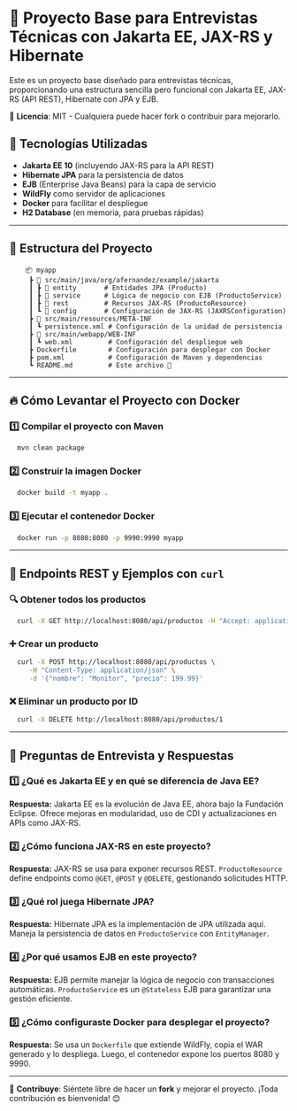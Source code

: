# 📌 Proyecto Base para Entrevistas Técnicas con Jakarta EE, JAX-RS y Hibernate

Este es un proyecto base diseñado para entrevistas técnicas, proporcionando una estructura sencilla pero funcional con Jakarta EE, JAX-RS (API REST), Hibernate con JPA y EJB.

📜 **Licencia**: MIT - Cualquiera puede hacer fork o contribuir para mejorarlo.

## 🚀 Tecnologías Utilizadas

- **Jakarta EE 10** (incluyendo JAX-RS para la API REST)
- **Hibernate JPA** para la persistencia de datos
- **EJB** (Enterprise Java Beans) para la capa de servicio
- **WildFly** como servidor de aplicaciones
- **Docker** para facilitar el despliegue
- **H2 Database** (en memoria, para pruebas rápidas)

---

## 📂 Estructura del Proyecto

```
    📦 myapp
     ┣ 📂 src/main/java/org/afernandez/example/jakarta
     ┃ ┣ 📂 entity       # Entidades JPA (Producto)
     ┃ ┣ 📂 service      # Lógica de negocio con EJB (ProductoService)
     ┃ ┣ 📂 rest         # Recursos JAX-RS (ProductoResource)
     ┃ ┗ 📂 config       # Configuración de JAX-RS (JAXRSConfiguration)
     ┣ 📂 src/main/resources/META-INF
     ┃ ┗ persistence.xml # Configuración de la unidad de persistencia
     ┣ 📂 src/main/webapp/WEB-INF
     ┃ ┗ web.xml         # Configuración del despliegue web
     ┣ Dockerfile        # Configuración para desplegar con Docker
     ┣ pom.xml           # Configuración de Maven y dependencias
     ┗ README.md         # Este archivo 📖
```

---

## 🔥 Cómo Levantar el Proyecto con Docker

### 1️⃣ Compilar el proyecto con Maven

```sh
  mvn clean package
```

### 2️⃣ Construir la imagen Docker

```sh
  docker build -t myapp .
```

### 3️⃣ Ejecutar el contenedor Docker

```sh
  docker run -p 8080:8080 -p 9990:9990 myapp
```

---

## 📡 Endpoints REST y Ejemplos con `curl`

### 🔍 Obtener todos los productos
```sh
  curl -X GET http://localhost:8080/api/productos -H "Accept: application/json"
```

### ➕ Crear un producto
```sh
  curl -X POST http://localhost:8080/api/productos \
     -H "Content-Type: application/json" \
     -d '{"nombre": "Monitor", "precio": 199.99}'
```

### ❌ Eliminar un producto por ID
```sh
  curl -X DELETE http://localhost:8080/api/productos/1
```

---

## 🎤 Preguntas de Entrevista y Respuestas

### 1️⃣ ¿Qué es Jakarta EE y en qué se diferencia de Java EE?
**Respuesta:** Jakarta EE es la evolución de Java EE, ahora bajo la Fundación Eclipse. Ofrece mejoras en modularidad, uso de CDI y actualizaciones en APIs como JAX-RS.

### 2️⃣ ¿Cómo funciona JAX-RS en este proyecto?
**Respuesta:** JAX-RS se usa para exponer recursos REST. `ProductoResource` define endpoints como `@GET`, `@POST` y `@DELETE`, gestionando solicitudes HTTP.

### 3️⃣ ¿Qué rol juega Hibernate JPA?
**Respuesta:** Hibernate JPA es la implementación de JPA utilizada aquí. Maneja la persistencia de datos en `ProductoService` con `EntityManager`.

### 4️⃣ ¿Por qué usamos EJB en este proyecto?
**Respuesta:** EJB permite manejar la lógica de negocio con transacciones automáticas. `ProductoService` es un `@Stateless` EJB para garantizar una gestión eficiente.

### 5️⃣ ¿Cómo configuraste Docker para desplegar el proyecto?
**Respuesta:** Se usa un `Dockerfile` que extiende WildFly, copia el WAR generado y lo despliega. Luego, el contenedor expone los puertos 8080 y 9990.

---

📢 **Contribuye**: Siéntete libre de hacer un **fork** y mejorar el proyecto. ¡Toda contribución es bienvenida! 😊

